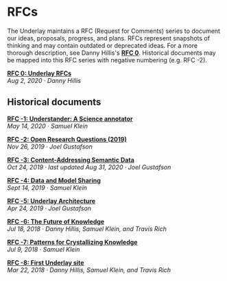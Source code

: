 # RFCs

The Underlay maintains a RFC (Request for Comments) series to document our ideas, proposals, progress, and plans. RFCs represent snapshots of thinking and may contain outdated or deprecated ideas. For a more thorough description, see Danny Hillis's [**RFC 0**](https://www.underlay.org/pub/urfcs/release/1). Historical documents may be mapped into this RFC series with negative numbering (e.g. RFC -2).

[**RFC 0: Underlay RFCs**](https://www.underlay.org/pub/urfcs/release/1)
<br/>*Aug 2, 2020 · Danny Hillis*

## Historical documents

[**RFC -1: Understander: A Science annotator**](https://www.underlay.org/pub/annotator/release/2)
<br/>*May 14, 2020 · Samuel Klein* 

[**RFC -2: Open Research Questions (2019)**](https://www.underlay.org/pub/research-questions)
<br/>*Nov 26, 2019 · Joel Gustafson*

[**RFC -3: Content-Addressing Semantic Data**](https://notes.knowledgefutures.org/pub/ic0grz58) 
<br/>*Oct 24, 2019 · last updated Aug 31, 2020 · Joel Gustafson*

[**RFC -4: Data and Model Sharing**](https://www.underlay.org/pub/data-sharing-questions/release/4)
<br/>*Sept 14, 2019 · Samuel Klein*

[**RFC -5: Underlay Architecture**](https://notes.knowledgefutures.org/pub/underlay-architecture/release/4)
<br/>*Apr 24, 2019 · Joel Gustafson*

[**RFC -6: The Future of Knowledge**](https://www.underlay.org/pub/future)
<br/>*Jul 18, 2018 · Danny Hillis, Samuel Klein, and Travis Rich*

[**RFC -7: Patterns for Crystallizing Knowledge**](https://www.underlay.org/pub/up)
<br/>*Jul 9, 2018 · Samuel Klein*

[**RFC -8: First Underlay site**](https://underlay.mit.edu)
<br/>*Mar 22, 2018 · Danny Hillis, Samuel Klein, and Travis Rich*